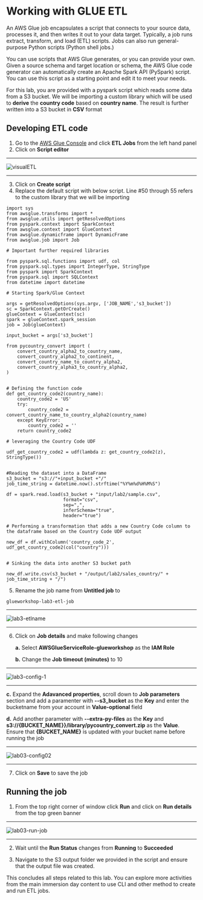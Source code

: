 # Working with GLUE ETL

An AWS Glue job encapsulates a script that connects to your source data, processes it, and then writes it out to your data target. Typically, a job runs extract, transform, and load (ETL) scripts. Jobs can also run general-purpose Python scripts (Python shell jobs.)

You can use scripts that AWS Glue generates, or you can provide your own. Given a source schema and target location or schema, the AWS Glue code generator can automatically create an Apache Spark API (PySpark) script. You can use this script as a starting point and edit it to meet your needs.

For this lab, you are provided with a pyspark script which reads some data from a S3 bucket. We will be importing a custom library which will be used to **derive** the **country code** based on **country name**. The result is further written into a S3 bucket in **CSV** format

## Developing ETL code

1. Go to the [AWS Glue Console](https://console.aws.amazon.com/glue/home) and click **ETL Jobs** from the left hand panel
2. Click on **Script editor**

----------------------------------------------------------------------------------------------------------------
 
   ![visualETL](https://github.com/user-attachments/assets/96cdfa92-a273-473d-ab88-bb0de66e8e33)

----------------------------------------------------------------------------------------------------------------
 
3. Click on **Create script**
4. Replace the default script with below script. Line #50 through 55 refers to the custom library that we will be importing

```
import sys
from awsglue.transforms import *
from awsglue.utils import getResolvedOptions
from pyspark.context import SparkContext
from awsglue.context import GlueContext
from awsglue.dynamicframe import DynamicFrame
from awsglue.job import Job

# Important further required libraries

from pyspark.sql.functions import udf, col
from pyspark.sql.types import IntegerType, StringType
from pyspark import SparkContext
from pyspark.sql import SQLContext
from datetime import datetime

# Starting Spark/Glue Context

args = getResolvedOptions(sys.argv, ['JOB_NAME','s3_bucket'])
sc = SparkContext.getOrCreate()
glueContext = GlueContext(sc)
spark = glueContext.spark_session
job = Job(glueContext)

input_bucket = args['s3_bucket']

from pycountry_convert import (
    convert_country_alpha2_to_country_name,
    convert_country_alpha2_to_continent,
    convert_country_name_to_country_alpha2,
    convert_country_alpha3_to_country_alpha2,
)


# Defining the function code
def get_country_code2(country_name):
    country_code2 = 'US'
    try:
        country_code2 = convert_country_name_to_country_alpha2(country_name)
    except KeyError:
        country_code2 = ''
    return country_code2

# leveraging the Country Code UDF

udf_get_country_code2 = udf(lambda z: get_country_code2(z), StringType())


#Reading the dataset into a DataFrame
s3_bucket = "s3://"+input_bucket +"/"                              
job_time_string = datetime.now().strftime("%Y%m%d%H%M%S")

df = spark.read.load(s3_bucket + "input/lab2/sample.csv", 
                     format="csv", 
                     sep=",", 
                     inferSchema="true", 
                     header="true")

# Performing a transformation that adds a new Country Code column to the dataframe based on the Country Code UDF output

new_df = df.withColumn('country_code_2', udf_get_country_code2(col("country")))


# Sinking the data into another S3 bucket path

new_df.write.csv(s3_bucket + "/output/lab2/sales_country/" + job_time_string + "/")

```
5. Rename the job name from **Untitled job** to
```
glueworkshop-lab3-etl-job
```
 ----------------------------------------------------------------------------------------------------------------
 
![lab3-etlname](https://github.com/user-attachments/assets/3e4ea38d-25d5-492a-a2c2-9260a89f937c)

----------------------------------------------------------------------------------------------------------------
 
6. Click on **Job details** and make following changes
   
    **a.** Select **AWSGlueServiceRole-glueworkshop** as the **IAM Role**
   
    **b.** Change the **Job timeout (minutes)** to 10

----------------------------------------------------------------------------------------------------------------
 
![lab3-config-1](https://github.com/user-attachments/assets/86cceb10-b3e4-4439-ad1c-9f16adafba3a)


----------------------------------------------------------------------------------------------------------------
 
  **c.** Expand the **Adavanced properties**, scroll down to **Job parameters** section and add a paramenter with **--s3_bucket** as the **Key** and enter the bucketname from your account in **Value-optional** field

  **d.** Add another parameter with **--extra-py-files** as the **Key** and **s3://{BUCKET_NAME}}/library/pycountry_convert.zip** as the **Value**. Ensure that **{BUCKET_NAME}** is updated with your bucket name before running the job

----------------------------------------------------------------------------------------------------------------
 
![lab03-config02](https://github.com/user-attachments/assets/0679bb17-2c22-4142-9b63-e65eeb2bbc78)


----------------------------------------------------------------------------------------------------------------
 
7. Click on **Save** to save the job


## Running the job

1. From the top right corner of window click **Run** and click on **Run details** from the top green banner

----------------------------------------------------------------------------------------------------------------
 
![lab03-run-job](https://github.com/user-attachments/assets/8f1c0e50-5b5c-4f99-846d-990f295bf984)


----------------------------------------------------------------------------------------------------------------
 
2. Wait until the **Run Status** changes from **Running** to **Succeeded**

3. Navigate to the S3 output folder we provided in the script and ensure that the output file was created.


This concludes all steps related to this lab. You can explore more activities from the main immersion day content to use CLI and other method to create and run ETL jobs. 
    

   
